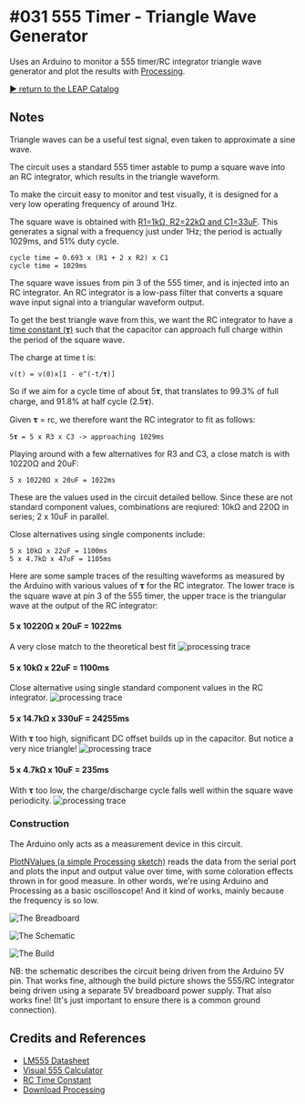 # #031 555 Timer - Triangle Wave Generator

Uses an Arduino to monitor a 555 timer/RC integrator triangle wave generator and plot the results with [Processing](https://www.processing.org).


[:arrow_forward: return to the LEAP Catalog](http://leap.tardate.com)

## Notes

Triangle waves can be a useful test signal, even taken to approximate a sine wave.

The circuit uses a standard 555 timer astable to pump a square wave into an RC integrator,
which results in the triangle waveform.

To make the circuit easy to monitor and test visually, it is designed for a very low operating frequency of around 1Hz.

The square wave is obtained with [R1=1kΩ, R2=22kΩ and C1=33uF](http://visual555.tardate.com/?mode=astable&r1=1&r2=22&c=33).
This generates a signal with a frequency just under 1Hz; the period is actually 1029ms, and 51% duty cycle.

    cycle time = 0.693 x (R1 + 2 x R2) x C1
    cycle time = 1029ms

The square wave issues from pin 3 of the 555 timer, and is injected into an RC integrator.
An RC integrator is a low-pass filter that converts a square wave input signal into a triangular waveform output.

To get the best triangle wave from this, we want the RC integrator to have a
[time constant (𝛕)](http://en.wikipedia.org/wiki/RC_time_constant)
such that the capacitor can approach full charge within the period of the square wave.

The charge at time t is:

    v(t) = v(0)x[1 - e^(-t/𝛕)]

So if we aim for a cycle time of about 5𝛕, that translates to 99.3% of full charge, and 91.8% at half cycle (2.5𝛕).

Given 𝛕 = rc, we therefore want the RC integrator to fit as follows:

    5𝛕 = 5 x R3 x C3 -> approaching 1029ms

Playing around with a few alternatives for R3 and C3, a close match is with 10220Ω and 20uF:

    5 x 10220Ω x 20uF = 1022ms

These are the values used in the circuit detailed bellow. Since these are not standard component values, combinations are reqiured:
10kΩ and 220Ω in series; 2 x 10uF in parallel.

Close alternatives using single components include:

    5 x 10kΩ x 22uF = 1100ms
    5 x 4.7kΩ x 47uF = 1105ms

Here are some sample traces of the resulting waveforms as measured by the Arduino with various values of 𝛕 for the RC integrator.
The lower trace is the square wave at pin 3 of the 555 timer,
the upper trace is the triangular wave at the output of the RC integrator:

#### 5 x 10220Ω x 20uF = 1022ms
A very close match to the theoretical best fit
![processing trace](./assets/processing_trace_10220x20.png?raw=true)

#### 5 x 10kΩ x 22uF = 1100ms
Close alternative using single standard component values in the RC integrator.
![processing trace](./assets/processing_trace_10000x22.png?raw=true)

#### 5 x 14.7kΩ x 330uF = 24255ms
With 𝛕 too high, significant DC offset builds up in the capacitor. But notice a very nice triangle!
![processing trace](./assets/processing_trace_14700x330.png?raw=true)

#### 5 x 4.7kΩ x 10uF = 235ms
With 𝛕 too low, the charge/discharge cycle falls well within the square wave periodicity.
![processing trace](./assets/processing_trace_4700x10.png?raw=true)


### Construction

The Arduino only acts as a measurement device in this circuit.

[PlotNValues (a simple Processing sketch)](../../processing/PlotNValues) reads the data from the serial port and plots the input and output value over time, with some coloration effects thrown in for good measure. In other words, we're using Arduino and Processing as a basic oscilloscope! And it kind of works, mainly because the frequency is so low.

![The Breadboard](./assets/TriangleWaveGen_bb.jpg?raw=true)

![The Schematic](./assets/TriangleWaveGen_schematic.jpg?raw=true)

![The Build](./assets/TriangleWaveGen_build.jpg?raw=true)

NB: the schematic describes the circuit being driven from the Arduino 5V pin.
That works fine, although the build picture shows the 555/RC integrator being driven using a separate 5V breadboard power supply.
That also works fine! (It's just important to ensure there is a common ground connection).

## Credits and References
* [LM555 Datasheet](http://www.futurlec.com/Linear/LM555CN.shtml)
* [Visual 555 Calculator](http://visual555.tardate.com)
* [RC Time Constant](http://en.wikipedia.org/wiki/RC_time_constant)
* [Download Processing](https://www.processing.org/download/)